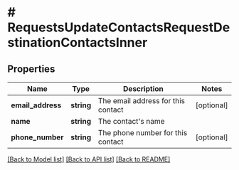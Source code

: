 # # RequestsUpdateContactsRequestDestinationContactsInner

## Properties

Name | Type | Description | Notes
------------ | ------------- | ------------- | -------------
**email_address** | **string** | The email address for this contact | [optional]
**name** | **string** | The contact&#39;s name |
**phone_number** | **string** | The phone number for this contact | [optional]

[[Back to Model list]](../../README.md#models) [[Back to API list]](../../README.md#endpoints) [[Back to README]](../../README.md)
